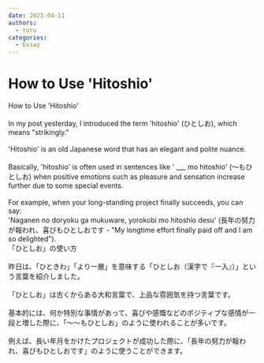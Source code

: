 ```yaml
---
date: 2021-04-11
authors:
  - toru
categories:
  - Essay
---
```


<h1 id="subject_show">How to Use 'Hitoshio'</h1>
<div class="date" hidden>Apr 11, 2021 20:58</div>
<div id="post"><div id="body_show_ori">
How to Use 'Hitoshio'<br/><br/>In my post yesterday, I introduced the term 'hitoshio' (ひとしお), which means "strikingly."<br/><br/>'Hitoshio' is an old Japanese word that has an elegant and polite nuance.<br/><br/>Basically, 'hitoshio' is often used in sentences like ' ___ mo hitoshio' (～もひとしお) when positive emotions such as pleasure and sensation increase further due to some special events.<br/><br/>For example, when your long-standing project finally succeeds, you can say:<br/>'Naganen no doryoku ga mukuware, yorokobi mo hitoshio desu' (長年の努力が報われ、喜びもひとしおです - "My longtime effort finally paid off and I am so delighted").
</div></div>

<!-- more -->

<div id="post_ja"><div id="body_show_mo">
「ひとしお」の使い方<br/><br/>昨日は、「ひときわ」「より一層」を意味する「ひとしお（漢字で『一入』）」という言葉を紹介しました。<br/><br/>「ひとしお」は古くからある大和言葉で、上品な雰囲気を持つ言葉です。<br/><br/>基本的には、何か特別な事情があって、喜びや感慨などのポジティブな感情が一段と増した際に、「～～もひとしお」のように使われることが多いです。<br/><br/>例えば、長い年月をかけたプロジェクトが成功した際に、「長年の努力が報われ、喜びもひとしおです」のように使うことができます。
</div></div>

